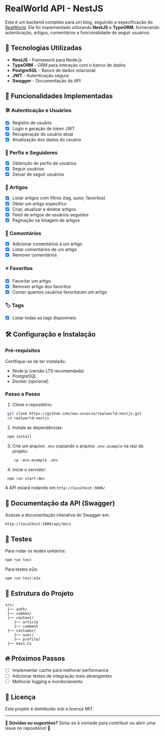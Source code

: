 # RealWorld API - NestJS

Este é um backend completo para um blog, seguindo a especificação do [RealWorld](https://realworld-docs.netlify.app/). Ele foi implementado utilizando **NestJS** e **TypeORM**, fornecendo autenticação, artigos, comentários e funcionalidade de seguir usuários.

## 🚀 Tecnologias Utilizadas

- **NestJS** - Framework para Node.js
- **TypeORM** - ORM para interação com o banco de dados
- **PostgreSQL** - Banco de dados relacional
- **JWT** - Autenticação segura
- **Swagger** - Documentação da API

## 📌 Funcionalidades Implementadas
### 🛠 Autenticação e Usuários
- [x] Registro de usuário
- [x] Login e geração de token JWT
- [x] Recuperação do usuário atual
- [x] Atualização dos dados do usuário

### 👥 Perfis e Seguidores
- [x] Obtenção de perfis de usuários
- [x] Seguir usuários
- [x] Deixar de seguir usuários

### 📝 Artigos
- [x] Listar artigos com filtros (tag, autor, favoritos)
- [x] Obter um artigo específico
- [x] Criar, atualizar e deletar artigos
- [x] Feed de artigos de usuários seguidos
- [x] Paginação na listagem de artigos

### 💬 Comentários
- [x] Adicionar comentários a um artigo
- [x] Listar comentários de um artigo
- [x] Remover comentários

### ⭐ Favoritos
- [x] Favoritar um artigo
- [x] Remover artigo dos favoritos
- [x] Contar quantos usuários favoritaram um artigo

### 🏷️ Tags

- [x] Listar todas as tags disponíveis



## 🛠 Configuração e Instalação

### **Pré-requisitos**
Certifique-se de ter instalado:
- Node.js (versão LTS recomendada)
- PostgreSQL
- Docker (opcional)

### **Passo a Passo**

1. Clone o repositório:
```sh
 git clone https://github.com/seu-usuario/realworld-nestjs.git
 cd realworld-nestjs
```

2. Instale as dependências:
```sh
 npm install
```

3. Crie um arquivo `.env` copiando o arquivo `.env.example` na raiz do projeto:
```sh
    cp .env.example .env
```
4. Inicie o servidor:
```sh
 npm run start:dev
```

A API estará rodando em `http://localhost:3000/`

## 📖 Documentação da API (Swagger)
Acesse a documentação interativa do Swagger em:
```
http://localhost:3000/api/docs
```

## 🧪 Testes
Para rodar os testes unitários:
```sh
npm run test
```
Para testes e2e:
```sh
npm run test:e2e
```

## 📂 Estrutura do Projeto
```
src/
 ├── auth/           
 ├── common/        
 ├── content/       
    ├── article
    ├── comment
 ├── costumer/ 
    ├── user/          
    ├── profile/ 
 ├── main.ts          
```

## 🔥 Próximos Passos
- [ ] Implementar cache para melhorar performance
- [ ] Adicionar testes de integração mais abrangentes
- [ ] Melhorar logging e monitoramento

## 📜 Licença
Este projeto é distribuído sob a licença MIT.

---
📌 **Dúvidas ou sugestões?** Sinta-se à vontade para contribuir ou abrir uma issue no repositório! 🚀

